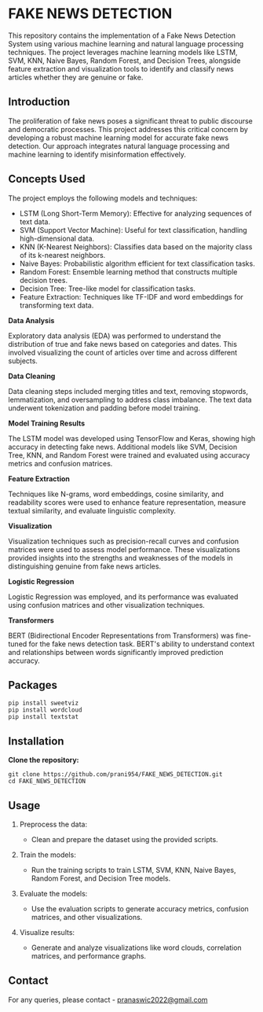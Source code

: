 # FAKE NEWS DETECTION

This repository contains the implementation of a Fake News Detection System using various machine learning and natural language processing techniques. The project leverages machine learning models like LSTM, SVM, KNN, Naive Bayes, Random Forest, and Decision Trees, alongside feature extraction and visualization tools to identify and classify news articles whether they are genuine or fake.

## Introduction

The proliferation of fake news poses a significant threat to public discourse and democratic processes. This project addresses this critical concern by developing a robust machine learning model for accurate fake news detection. Our approach integrates natural language processing and machine learning to identify misinformation effectively.

## Concepts Used
The project employs the following models and techniques:

- LSTM (Long Short-Term Memory): Effective for analyzing sequences of text data.
- SVM (Support Vector Machine): Useful for text classification, handling high-dimensional data.
- KNN (K-Nearest Neighbors): Classifies data based on the majority class of its k-nearest neighbors.
- Naive Bayes: Probabilistic algorithm efficient for text classification tasks.
- Random Forest: Ensemble learning method that constructs multiple decision trees.
- Decision Tree: Tree-like model for classification tasks.
- Feature Extraction: Techniques like TF-IDF and word embeddings for transforming text data.

**Data Analysis**

Exploratory data analysis (EDA) was performed to understand the distribution of true and fake news based on categories and dates. This involved visualizing the count of articles over time and across different subjects.

**Data Cleaning**

Data cleaning steps included merging titles and text, removing stopwords, lemmatization, and oversampling to address class imbalance. The text data underwent tokenization and padding before model training.

**Model Training Results**

The LSTM model was developed using TensorFlow and Keras, showing high accuracy in detecting fake news. Additional models like SVM, Decision Tree, KNN, and Random Forest were trained and evaluated using accuracy metrics and confusion matrices.

**Feature Extraction**

Techniques like N-grams, word embeddings, cosine similarity, and readability scores were used to enhance feature representation, measure textual similarity, and evaluate linguistic complexity.

**Visualization**

Visualization techniques such as precision-recall curves and confusion matrices were used to assess model performance. These visualizations provided insights into the strengths and weaknesses of the models in distinguishing genuine from fake news articles.

**Logistic Regression**

Logistic Regression was employed, and its performance was evaluated using confusion matrices and other visualization techniques.

**Transformers**

BERT (Bidirectional Encoder Representations from Transformers) was fine-tuned for the fake news detection task. BERT's ability to understand context and relationships between words significantly improved prediction accuracy.

## Packages

```
pip install sweetviz
pip install wordcloud
pip install textstat
```

## Installation

**Clone the repository:**

```
git clone https://github.com/prani954/FAKE_NEWS_DETECTION.git
cd FAKE_NEWS_DETECTION
```

## Usage

1. Preprocess the data:

   - Clean and prepare the dataset using the provided scripts.

2. Train the models:

   - Run the training scripts to train LSTM, SVM, KNN, Naive Bayes, Random Forest, and Decision Tree models.

3. Evaluate the models:

   - Use the evaluation scripts to generate accuracy metrics, confusion matrices, and other visualizations.

4. Visualize results:

   - Generate and analyze visualizations like word clouds, correlation matrices, and performance graphs.

## Contact

For any queries, please contact - pranaswic2022@gmail.com

